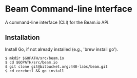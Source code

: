 # Beam Command-line Interface #

A command-line interface (CLI) for the Beam.io API.


## Installation ##

Install Go, if not already installed (e.g., 'brew install go').

    $ mkdir $GOPATH/src/beam.io
    $ cd $GOPATH/src/beam.io
    $ git clone git@bitbucket.org:440-labs/beam.git
    $ cd cerebctl && go install
    
